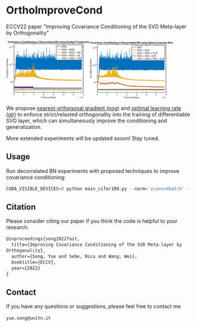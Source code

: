 # OrthoImproveCond
ECCV22 paper "Improving Covariance Conditioning of the SVD Meta-layer by Orthogonality"

<img src="/Decorrelated BN/dbn_gradient.jpg" width="45%"><img src="/Decorrelated BN/dbn_lr.jpg" width="45%" hspace="0.3%">

We propose [nearest-orthogonal gradient (nog)](https://github.com/KingJamesSong/OrthoImproveCond/blob/main/Decorrelated%20BN/main_cifar100.py#L139) and [optimal learning rate (olr)](https://github.com/KingJamesSong/OrthoImproveCond/blob/main/Decorrelated%20BN/main_cifar100.py#L152) to enforce strict/relaxted orthogonality into the training of differentiable SVD layer, which can simultaneously improve the conditioning and generalization.

More extended experiments will be updated sooon! Stay tuned.

## Usage

Run decorrelated BN experiments with proposed techniques to improve covariance conditioning:

```python
CUDA_VISIBLE_DEVICES=0 python main_cifar100.py --norm='zcanormbatch' --batch_size=128 --nog --olr --ow
```

## Citation

Please consider citing our paper if you think the code is helpful to your research.

```
@inproceedings{song2022fast,
  title={Improving Covariance Conditioning of the SVD Meta-layer by Orthogonality},
  author={Song, Yue and Sebe, Nicu and Wang, Wei},
  booktitle={ECCV},
  year={2022}
}
```

## Contact

If you have any questions or suggestions, please feel free to contact me

`yue.song@unitn.it`

